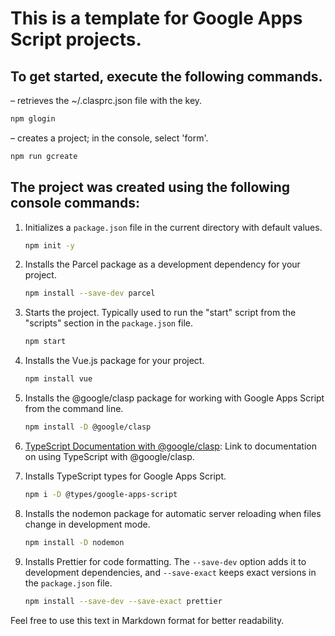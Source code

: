 # This is a template for Google Apps Script projects.

## To get started, execute the following commands.

– retrieves the ~/.clasprc.json file with the key.
   ```bash
   npm glogin
   ```
– creates a project; in the console, select 'form'.

   ```bash
   npm run gcreate
   ```



## The project was created using the following console commands:

1. Initializes a `package.json` file in the current directory with default values.
   ```bash
   npm init -y
   ```

2. Installs the Parcel package as a development dependency for your project.
   ```bash
   npm install --save-dev parcel
   ```

3. Starts the project. Typically used to run the "start" script from the "scripts" section in the `package.json` file.
   ```bash
   npm start
   ```

4. Installs the Vue.js package for your project.
   ```bash
   npm install vue
   ```

5. Installs the @google/clasp package for working with Google Apps Script from the command line.
   ```bash
   npm install -D @google/clasp
   ```

6. [TypeScript Documentation with @google/clasp](https://github.com/google/clasp/blob/master/docs/typescript.md): Link to documentation on using TypeScript with @google/clasp.

7. Installs TypeScript types for Google Apps Script.
   ```bash
   npm i -D @types/google-apps-script
   ```

8. Installs the nodemon package for automatic server reloading when files change in development mode.
   ```bash
   npm install -D nodemon
   ```

9. Installs Prettier for code formatting. The `--save-dev` option adds it to development dependencies, and `--save-exact` keeps exact versions in the `package.json` file.
   ```bash
   npm install --save-dev --save-exact prettier
   ```

Feel free to use this text in Markdown format for better readability.
